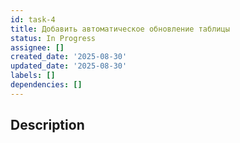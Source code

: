 ```yaml
---
id: task-4
title: Добавить автоматическое обновление таблицы
status: In Progress
assignee: []
created_date: '2025-08-30'
updated_date: '2025-08-30'
labels: []
dependencies: []
---
```


## Description
